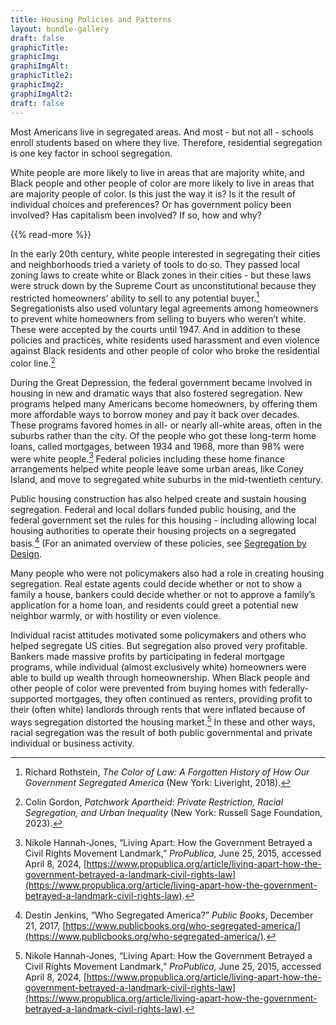 ```yaml
---
title: Housing Policies and Patterns
layout: bundle-gallery
draft: false
graphicTitle:
graphicImg:
graphiImgAlt: 
graphicTitle2:
graphicImg2:
graphiImgAlt2: 
draft: false
---
```


Most Americans live in segregated areas. And most - but not all - schools enroll students based on where they live. Therefore, residential segregation is one key factor in school segregation.

White people are more likely to live in areas that are majority white, and Black people and other people of color are more likely to live in areas that are majority people of color. Is this just the way it is? Is it the result of individual choices and preferences? Or has government policy been involved? Has capitalism been involved? If so, how and why?

{{% read-more %}}

In the early 20th century, white people interested in segregating their cities and neighborhoods tried a variety of tools to do so. They passed local zoning laws to create white or Black zones in their cities - but these laws were struck down by the Supreme Court as unconstitutional because they restricted homeowners’ ability to sell to any potential buyer.[^1] Segregationists also used voluntary legal agreements among homeowners to prevent white homeowners from selling to buyers who weren’t white. These were accepted by the courts until 1947. And in addition to these policies and practices, white residents used harassment and even violence against Black residents and other people of color who broke the residential color line.[^2]

During the Great Depression, the federal government became involved in housing in new and dramatic ways that also fostered segregation. New programs helped many Americans become homeowners, by offering them more affordable ways to borrow money and pay it back over decades. These programs favored homes in all- or nearly all-white areas, often in the suburbs rather than the city. Of the people who got these long-term home loans, called mortgages, between 1934 and 1968, more than 98% were were white people.[^3] Federal policies including these home finance arrangements helped white people leave some urban areas, like Coney Island, and move to segregated white suburbs in the mid-twentieth century.

Public housing construction has also helped create and sustain housing segregation. Federal and local dollars funded public housing, and the federal government set the rules for this housing - including allowing local housing authorities to operate their housing projects on a segregated basis.[^4] (For an animated overview of these policies, see [Segregation by Design](https://www.segregatedbydesign.com/).

Many people who were not policymakers also had a role in creating housing segregation. Real estate agents could decide whether or not to show a family a house, bankers could decide whether or not to approve a family’s application for a home loan, and residents could greet a potential new neighbor warmly, or with hostility or even violence.

Individual racist attitudes motivated some policymakers and others who helped segregate US cities. But segregation also proved very profitable. Bankers made massive profits by participating in federal mortgage programs, while individual (almost exclusively white) homeowners were able to build up wealth through homeownership. When Black people and other people of color were prevented from buying homes with federally-supported mortgages, they often continued as renters, providing profit to their (often white) landlords through rents that were inflated because of ways segregation distorted the housing market.[^3] In these and other ways, racial segregation was the result of both public governmental and private individual or business activity.

[^1]: Richard Rothstein, *The Color of Law: A Forgotten History of How Our Government Segregated America* (New York: Liveright, 2018).

[^2]: Colin Gordon, *Patchwork Apartheid: Private Restriction, Racial Segregation, and Urban Inequality* (New York: Russell Sage Foundation, 2023).

[^3]: Nikole Hannah-Jones, “Living Apart: How the Government Betrayed a Civil Rights Movement Landmark,” *ProPublica,* June 25, 2015, accessed April 8, 2024, [https://www.propublica.org/article/living-apart-how-the-government-betrayed-a-landmark-civil-rights-law](https://www.propublica.org/article/living-apart-how-the-government-betrayed-a-landmark-civil-rights-law).

[^4]: Destin Jenkins, “Who Segregated America?” *Public Books*, December 21, 2017, [https://www.publicbooks.org/who-segregated-america/](https://www.publicbooks.org/who-segregated-america/).
